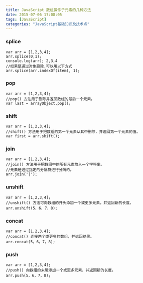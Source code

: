 ```yaml
---
title: JavaScript 数组操作子元素的几种方法
date: 2015-07-06 17:08:05
tags: [JavaScript]
categories: "JavaScript基础知识及技术点"
---
```



### splice 

```
var arr = [1,2,3,4];
arr.splice(0,1);
console.log(arr); 2,3,4
//如果是通过对象删除,可以用以下方式
arr.splice(arr.indexOf(item), 1);
```


### pop

```
var arr = [1,2,3,4];
//pop() 方法用于删除并返回数组的最后一个元素。
var last = arrayObject.pop();
```



### shift

```
var arr = [1,2,3,4];
//shift() 方法用于把数组的第一个元素从其中删除，并返回第一个元素的值。
var first = arr.shift();
```


### join

```
var arr = [1,2,3,4];
//join() 方法用于把数组中的所有元素放入一个字符串。
//元素是通过指定的分隔符进行分隔的。
arr.join('|');
```



### unshift

```
var arr = [1,2,3,4];
//unshift() 方法可向数组的开头添加一个或更多元素，并返回新的长度。
arr.unshift(5，6，7，8);
```

### concat

```
var arr = [1,2,3,4];
//concat() 连接两个或更多的数组，并返回结果。
arr.concat(5，6，7，8);
```


### push

```
var arr = [1,2,3,4];
//push() 向数组的末尾添加一个或更多元素，并返回新的长度。
arr.push(5，6，7，8);
```
